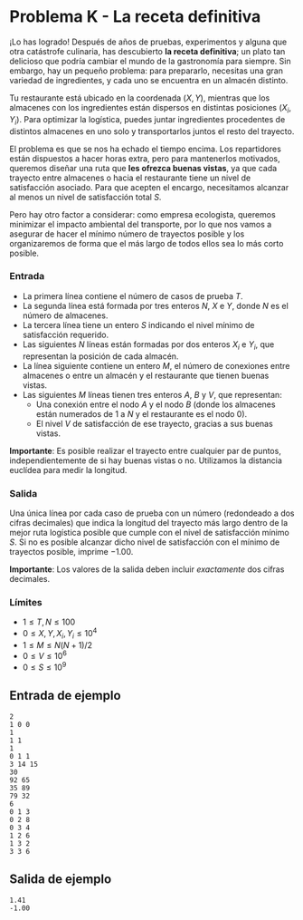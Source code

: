 # Problema K - La receta definitiva

¡Lo has logrado! Después de años de pruebas, experimentos y alguna que otra catástrofe culinaria, has descubierto **la receta definitiva**; un plato tan delicioso que podría cambiar el mundo de la gastronomía para siempre. Sin embargo, hay un pequeño problema: para prepararlo, necesitas una gran variedad de ingredientes, y cada uno se encuentra en un almacén distinto.

Tu restaurante está ubicado en la coordenada $(X, Y)$, mientras que los almacenes con los ingredientes están dispersos en distintas posiciones $(X_i, Y_i)$. Para optimizar la logística, puedes juntar ingredientes procedentes de distintos almacenes en uno solo y transportarlos juntos el resto del trayecto.

El problema es que se nos ha echado el tiempo encima. Los repartidores están dispuestos a hacer horas extra, pero para mantenerlos motivados, queremos diseñar una ruta que **les ofrezca buenas vistas**, ya que cada trayecto entre almacenes o hacia el restaurante tiene un nivel de satisfacción asociado. Para que acepten el encargo, necesitamos alcanzar al menos un nivel de satisfacción total $S$.

Pero hay otro factor a considerar: como empresa ecologista, queremos minimizar el impacto ambiental del transporte, por lo que nos vamos a asegurar de hacer el mínimo número de trayectos posible y los organizaremos de forma que el más largo de todos ellos sea lo más corto posible.


### **Entrada**

  - La primera línea contiene el número de casos de prueba $T$.
  - La segunda línea está formada por tres enteros $N$, $X$ e $Y$, donde $N$ es el número de almacenes.
  - La tercera línea tiene un entero $S$ indicando el nivel mínimo de satisfacción requerido.
  - Las siguientes $N$ líneas están formadas por dos enteros $X_i$ e $Y_i$, que representan la posición de cada almacén.
  - La línea siguiente contiene un entero $M$, el número de conexiones entre almacenes o entre un almacén y el restaurante que tienen buenas vistas.
  - Las siguientes $M$ líneas tienen tres enteros $A$, $B$ y $V$, que representan:
      - Una conexión entre el nodo $A$ y el nodo $B$ (donde los almacenes están numerados de $1$ a $N$ y el restaurante es el nodo $0$).
      - El nivel $V$ de satisfacción de ese trayecto, gracias a sus buenas vistas.

**Importante**: Es posible realizar el trayecto entre cualquier par de puntos, independientemente de si hay buenas vistas o no. Utilizamos la distancia euclídea para medir la longitud.


### **Salida**

Una única línea por cada caso de prueba con un número (redondeado a dos cifras decimales) que indica la longitud del trayecto más largo dentro de la mejor ruta logística posible que cumple con el nivel de satisfacción mínimo $S$. Si no es posible alcanzar dicho nivel de satisfacción con el mínimo de trayectos posible, imprime $-1.00$.

**Importante**: Los valores de la salida deben incluir _exactamente_ dos cifras decimales.


### **Límites**

  - $1 \leq T, N \leq 100$
  - $0 \leq X, Y, X_i, Y_i \leq 10^4$
  - $1 \leq M \leq N(N+1)/2$
  - $0 \leq V \leq 10^6$
  - $0 \leq S \leq 10^9$

## Entrada de ejemplo

```
2
1 0 0
1
1 1
1
0 1 1
3 14 15
30
92 65
35 89
79 32
6
0 1 3
0 2 8
0 3 4
1 2 6
1 3 2
3 3 6
```

## Salida de ejemplo

```
1.41
-1.00
```
